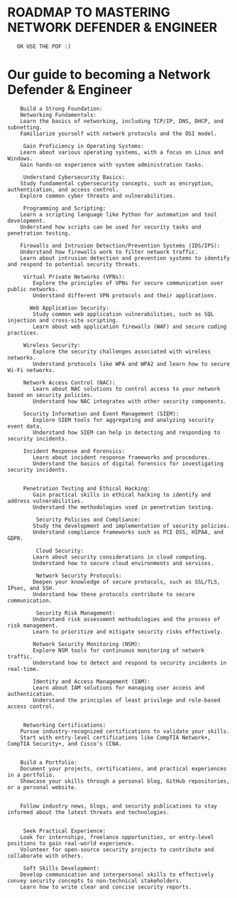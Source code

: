 # ROADMAP TO MASTERING NETWORK DEFENDER & ENGINEER

       OR USE THE PDF :)

# Our  guide to becoming a Network Defender & Engineer

        Build a Strong Foundation:
        Networking Fundamentals:
        Learn the basics of networking, including TCP/IP, DNS, DHCP, and subnetting.
        Familiarize yourself with network protocols and the OSI model.
        
         Gain Proficiency in Operating Systems:
        Learn about various operating systems, with a focus on Linux and Windows.
        Gain hands-on experience with system administration tasks.
        
         Understand Cybersecurity Basics:
        Study fundamental cybersecurity concepts, such as encryption, authentication, and access control.
        Explore common cyber threats and vulnerabilities.
        
         Programming and Scripting:
        Learn a scripting language like Python for automation and tool development.
        Understand how scripts can be used for security tasks and penetration testing.
        
        Firewalls and Intrusion Detection/Prevention Systems (IDS/IPS):
        Understand how firewalls work to filter network traffic.
        Learn about intrusion detection and prevention systems to identify and respond to potential security threats.
           
         Virtual Private Networks (VPNs):
            Explore the principles of VPNs for secure communication over public networks.
            Understand different VPN protocols and their applications.
          
           Web Application Security:
            Study common web application vulnerabilities, such as SQL injection and cross-site scripting.
            Learn about web application firewalls (WAF) and secure coding practices.
            
         Wireless Security:
            Explore the security challenges associated with wireless networks.
            Understand protocols like WPA and WPA2 and learn how to secure Wi-Fi networks.
        
         Network Access Control (NAC):
            Learn about NAC solutions to control access to your network based on security policies.
            Understand how NAC integrates with other security components.
        
         Security Information and Event Management (SIEM):
            Explore SIEM tools for aggregating and analyzing security event data.
            Understand how SIEM can help in detecting and responding to security incidents.
            
         Incident Response and Forensics:
            Learn about incident response frameworks and procedures.
            Understand the basics of digital forensics for investigating security incidents.
        
        
         Penetration Testing and Ethical Hacking:
            Gain practical skills in ethical hacking to identify and address vulnerabilities.
            Understand the methodologies used in penetration testing.
            
             Security Policies and Compliance:
            Study the development and implementation of security policies.
            Understand compliance frameworks such as PCI DSS, HIPAA, and GDPR.
            
             Cloud Security:
            Learn about security considerations in cloud computing.
            Understand how to secure cloud environments and services.
            
             Network Security Protocols:
            Deepen your knowledge of secure protocols, such as SSL/TLS, IPsec, and SSH.
            Understand how these protocols contribute to secure communication.
            
             Security Risk Management:
            Understand risk assessment methodologies and the process of risk management.
            Learn to prioritize and mitigate security risks effectively.
           
            Network Security Monitoring (NSM):
            Explore NSM tools for continuous monitoring of network traffic.
            Understand how to detect and respond to security incidents in real-time.
           
            Identity and Access Management (IAM):
            Learn about IAM solutions for managing user access and authentication.
            Understand the principles of least privilege and role-based access control.
            

         Networking Certifications:
        Pursue industry-recognized certifications to validate your skills.
        Start with entry-level certifications like CompTIA Network+, CompTIA Security+, and Cisco's CCNA.
        
         
        Build a Portfolio:
        Document your projects, certifications, and practical experiences in a portfolio.
        Showcase your skills through a personal blog, GitHub repositories, or a personal website.
       
       
        Follow industry news, blogs, and security publications to stay informed about the latest threats and technologies.
        
        
         Seek Practical Experience:
        Look for internships, freelance opportunities, or entry-level positions to gain real-world experience.
        Volunteer for open-source security projects to contribute and collaborate with others.
        
         Soft Skills Development:
        Develop communication and interpersonal skills to effectively convey security concepts to non-technical stakeholders.
        Learn how to write clear and concise security reports.
       